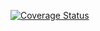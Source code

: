 [![Coverage Status](https://coveralls.io/repos/github/TikviZlo/Lab006_TIMP/badge.svg?branch=master)](https://coveralls.io/github/TikviZlo/Lab006_TIMP?branch=master)
